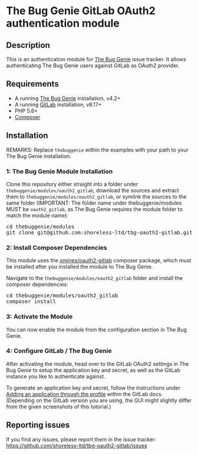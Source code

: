 # The Bug Genie GitLab OAuth2 authentication module

## Description

This is an authentication  module for [The Bug Genie](https://github.com/thebuggenie/thebuggenie)
issue tracker. It allows authenticating The Bug Genie users against GitLab as OAuth2 provider.  


## Requirements

  * A running [The Bug Genie](https://github.com/thebuggenie/thebuggenie) installation, v4.2+
  * A running [GitLab](https://about.gitlab.com/) installation, v8.17+
  * PHP 5.6+
  * [Composer](https://getcomposer.org/doc/00-intro.md)


## Installation

REMARKS: Replace `thebuggenie` within the examples with your path to your The Bug Genie installation.  


### 1: The Bug Genie Module Installation

Clone this repository either straight into a folder under `thebuggenie/modules/oauth2_gitlab`,
download the sources and extract them to `thebuggenie/modules/oauth2_gitlab`, or symlink the
sources to the same folder (IMPORTANT: The folder name under thebuggenie/modules MUST be
`oauth2_gitlab`, as The Bug Genie requires the module folder to match the module name):

<pre>
cd thebuggenie/modules
git clone git@github.com:shoreless-ltd/tbg-oauth2-gitlab.git oauth2_gitlab
</pre>


### 2: Install Composer Dependencies

This module uses the [omines/oauth2-gitlab](https://packagist.org/packages/omines/oauth2-gitlab)
composer package, which must be installed after you installed the module to The Bug Genie.  

Navigate to the `thebuggenie/modules/oauth2_gitlab` folder and install the composer dependencies:  

<pre>
cd thebuggenie/modules/oauth2_gitlab
composer install
</pre>


### 3: Activate the Module

You can now enable the module from the configuration section in The Bug Genie.


### 4: Configure GitLab / The Bug Genie

After activating the module, head over to the GitLab OAuth2 settings in The Bug Genie to setup the
application key and secret, as well as the GitLab instance you like to authenticate against.

To generate an application key and secret, follow the instructions under
[Adding an application through the profile](https://docs.gitlab.com/ce/integration/oauth_provider.html#adding-an-application-through-the-profile)
within the GitLab docs. (Depending on the GitLab version you are using, the GUI might slightly
differ from the given screenshots of this tutorial.)


## Reporting issues

If you find any issues, please report them in the issue tracker:
https://github.com/shoreless-ltd/tbg-oauth2-gitlab/issues